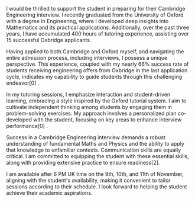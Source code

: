 I would be thrilled to support the student in preparing for their Cambridge Engineering interview. I recently graduated from the University of Oxford with a degree in Engineering, where I developed deep insights into Mathematics and its practical applications. Additionally, over the past three years, I have accumulated 400 hours of tutoring experience, assisting over 15 successful Oxbridge applicants.

Having applied to both Cambridge and Oxford myself, and navigating the entire admission process, including interviews, I possess a unique perspective. This experience, coupled with my nearly 66% success rate of students receiving engineering offers from Oxbridge in the last application cycle, indicates my capability to guide students through this challenging endeavor[0] .

In my tutoring sessions, I emphasize interaction and student-driven learning, embracing a style inspired by the Oxford tutorial system. I aim to cultivate independent thinking among students by engaging them in problem-solving exercises. My approach involves a personalized plan co-developed with the student, focusing on key areas to enhance interview performance[0] .

Success in a Cambridge Engineering interview demands a robust understanding of fundamental Maths and Physics and the ability to apply that knowledge to unfamiliar contexts. Communication skills are equally critical. I am committed to equipping the student with these essential skills, along with providing extensive practice to ensure readiness[2].

I am available after 6 PM UK time on the 9th, 10th, and 11th of November, aligning with the student's availability, making it convenient to tailor sessions according to their schedule. I look forward to helping the student achieve their academic aspirations.